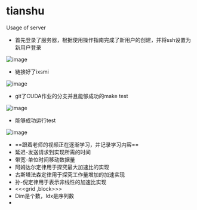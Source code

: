 # tianshu
Usage of server
- 首先登录了服务器，根据使用操作指南完成了新用户的创建，并将ssh设置为新用户登录

![image](https://github.com/user-attachments/assets/04ec91ff-cd35-472e-980d-328510bc36a4)
- 链接好了ixsmi

![image](https://github.com/user-attachments/assets/4b38372a-2933-4695-8244-0e8748a5615b)
- git了CUDA作业的分支并且能够成功的make test

![image](https://github.com/user-attachments/assets/7eec3166-98b9-4449-b4d0-aabeb74186d9)
- 能够成功运行test

![image](https://github.com/user-attachments/assets/fa7afb06-5214-4699-a564-2d61622584c8)

- ==跟着老师的视频正在逐渐学习，并记录学习内容==
- 延迟-发送请求到实现所需的时间
- 带宽-单位时间移动数据量
- 阿姆达尔定律用于探究最大加速比的实现
- 古斯塔法森定律用于探究工作量增加的加速实现
- 孙-倪定律用于表示非线性的加速比实现  
- <<<grid ,block>>>
- Dim是个数，Idx是序列数
- 
